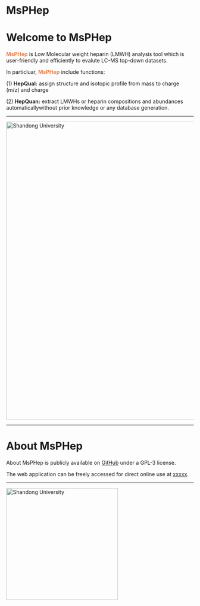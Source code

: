 # MsPHep
# Welcome to MsPHep &nbsp;

<b><span style="color:#F17F42">MsPHep</span></b> is Low Molecular weight heparin (LMWH) analysis tool which is user-friendly and efficiently to evalute LC-MS top-down datasets.

In particluar, <b><span style="color:#F17F42">MsPHep</span></b>  include functions:

(1) <b>HepQual:</b> assign structure and isotopic profile from mass to charge (m/z) and charge

(2) <b>HepQuan:</b> extract LMWHs or heparin compositions and abundances automaticallywithout prior knowledge or any database generation.

---

<a href= 'http://glycoeng.sdu.edu.cn/english/'><img src='pix/welcome.png' align="center" title='Shandong University' width='800'/></a>

---

# About MsPHep

About MsPHep is publicly available on [GitHub](xxxxx) under a GPL-3 license. 

The web application can be freely accessed for direct online use at [xxxxx](http://glycoeng.sdu.edu.cn/english). 

---
<a href= 'http://glycoeng.sdu.edu.cn/english/'><img src='pix/sdulogo.png' align="left" title='Shandong University' width='300'/></a>
